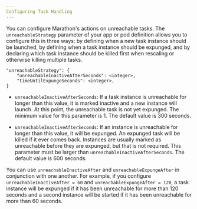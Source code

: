 ```yaml
---
Configuring Task Handling
---
```


You can configure Marathon's actions on unreachable tasks. The `unreachableStrategy` parameter of your app or pod definition allows you to configure this in three ways: by defining when a new task instance should be launched, by defining when a task instance should be expunged, and by declaring which task instance should be killed first when rescaling or otherwise killing multiple tasks.

```
"unreachableStrategy": {
	"unreachableInactiveAfterSeconds": <integer>,
	"timeUntilExpungeSeconds": <integer>,
}
```

- `unreachableInactiveAfterSeconds`: If a task instance is unreachable for longer than this value, it is marked inactive and a new instance will launch. At this point, the unreachable task is not yet expunged. The minimum value for this parameter is 1. The default value is 300 seconds.

- `unreachableInactiveAfterSeconds`: If an instance is unreachable for longer than this value, it will be expunged. An expunged task will be killed if it ever comes back. Instances are usually marked as unreachable before they are expunged, but that is not required. This parameter must be larger than `unreachableInactiveAfterSeconds`. The default value is 600 seconds.

You can use `unreachableInactiveAfter` and `unreachableExpungeAfter` in conjunction with one another. For example, if you configure `unreachableInactiveAfter = 60` and `unreachableExpungeAfter = 120`, a task instance will be expunged if it has been unreachable for more than 120 seconds and a second instance will be started if it has been unreachable for more than 60 seconds.
